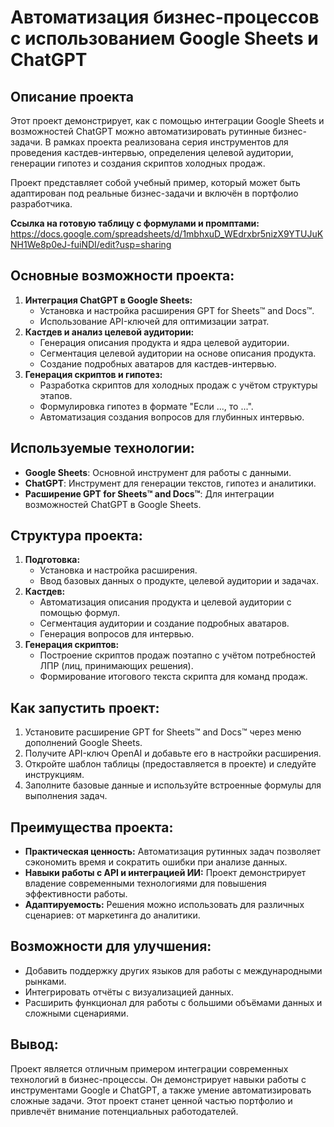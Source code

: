 # Автоматизация бизнес-процессов с использованием Google Sheets и ChatGPT

## Описание проекта
Этот проект демонстрирует, как с помощью интеграции Google Sheets и возможностей ChatGPT можно автоматизировать рутинные бизнес-задачи. В рамках проекта реализована серия инструментов для проведения кастдев-интервью, определения целевой аудитории, генерации гипотез и создания скриптов холодных продаж. 

Проект представляет собой учебный пример, который может быть адаптирован под реальные бизнес-задачи и включён в портфолио разработчика.

**Ссылка на готовую таблицу с формулами и промптами:** https://docs.google.com/spreadsheets/d/1mbhxuD_WEdrxbr5nizX9YTUJuKNH1We8p0eJ-fuiNDI/edit?usp=sharing

## Основные возможности проекта:
1. **Интеграция ChatGPT в Google Sheets:**
   - Установка и настройка расширения GPT for Sheets™ and Docs™.
   - Использование API-ключей для оптимизации затрат.
2. **Кастдев и анализ целевой аудитории:**
   - Генерация описания продукта и ядра целевой аудитории.
   - Сегментация целевой аудитории на основе описания продукта.
   - Создание подробных аватаров для кастдев-интервью.
3. **Генерация скриптов и гипотез:**
   - Разработка скриптов для холодных продаж с учётом структуры этапов.
   - Формулировка гипотез в формате "Если ..., то ...".
   - Автоматизация создания вопросов для глубинных интервью.

## Используемые технологии:
- **Google Sheets**: Основной инструмент для работы с данными.
- **ChatGPT**: Инструмент для генерации текстов, гипотез и аналитики.
- **Расширение GPT for Sheets™ and Docs™**: Для интеграции возможностей ChatGPT в Google Sheets.

## Структура проекта:
1. **Подготовка:**
   - Установка и настройка расширения.
   - Ввод базовых данных о продукте, целевой аудитории и задачах.
2. **Кастдев:**
   - Автоматизация описания продукта и целевой аудитории с помощью формул.
   - Сегментация аудитории и создание подробных аватаров.
   - Генерация вопросов для интервью.
3. **Генерация скриптов:**
   - Построение скриптов продаж поэтапно с учётом потребностей ЛПР (лиц, принимающих решения).
   - Формирование итогового текста скрипта для команд продаж.

## Как запустить проект:
1. Установите расширение GPT for Sheets™ and Docs™ через меню дополнений Google Sheets.
2. Получите API-ключ OpenAI и добавьте его в настройки расширения.
3. Откройте шаблон таблицы (предоставляется в проекте) и следуйте инструкциям.
4. Заполните базовые данные и используйте встроенные формулы для выполнения задач.

## Преимущества проекта:
- **Практическая ценность:** Автоматизация рутинных задач позволяет сэкономить время и сократить ошибки при анализе данных.
- **Навыки работы с API и интеграцией ИИ:** Проект демонстрирует владение современными технологиями для повышения эффективности работы.
- **Адаптируемость:** Решения можно использовать для различных сценариев: от маркетинга до аналитики.

## Возможности для улучшения:
- Добавить поддержку других языков для работы с международными рынками.
- Интегрировать отчёты с визуализацией данных.
- Расширить функционал для работы с большими объёмами данных и сложными сценариями.

## Вывод:
Проект является отличным примером интеграции современных технологий в бизнес-процессы. Он демонстрирует навыки работы с инструментами Google и ChatGPT, а также умение автоматизировать сложные задачи. Этот проект станет ценной частью портфолио и привлечёт внимание потенциальных работодателей.

